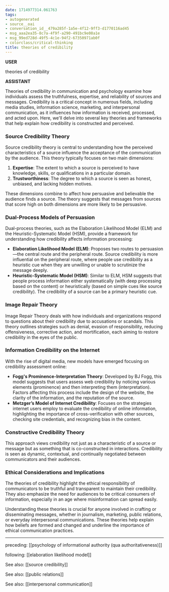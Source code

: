 ```yaml
---
date: 1714977314.061763
tags:
- autogenerated
- source__oai
- conversation_id__479a285f-1a5e-4f12-9ff3-d1770116ad45
- msg_aaa2ea35-8c7a-4f9f-a290-491bc9e08a1e
- msg_99ed728d-49f5-4c1e-94f2-67350971ab0f
- colorclass/critical-thinking
title: theories of credibility
---
```


**USER**

theories of credibility


**ASSISTANT**

Theories of credibility in communication and psychology examine how individuals assess the truthfulness, expertise, and reliability of sources and messages. Credibility is a critical concept in numerous fields, including media studies, information science, marketing, and interpersonal communication, as it influences how information is received, processed, and acted upon. Here, we'll delve into several key theories and frameworks that help explain how credibility is constructed and perceived.

### Source Credibility Theory

Source credibility theory is central to understanding how the perceived characteristics of a source influence the acceptance of the communication by the audience. This theory typically focuses on two main dimensions:

1. **Expertise**: The extent to which a source is perceived to have knowledge, skills, or qualifications in a particular domain.
2. **Trustworthiness**: The degree to which a source is seen as honest, unbiased, and lacking hidden motives.

These dimensions combine to affect how persuasive and believable the audience finds a source. The theory suggests that messages from sources that score high on both dimensions are more likely to be persuasive.

### Dual-Process Models of Persuasion

Dual-process theories, such as the Elaboration Likelihood Model (ELM) and the Heuristic-Systematic Model (HSM), provide a framework for understanding how credibility affects information processing:

- **Elaboration Likelihood Model (ELM)**: Proposes two routes to persuasion—the central route and the peripheral route. Source credibility is more influential on the peripheral route, where people use credibility as a heuristic cue when they are unwilling or unable to scrutinize the message deeply.
- **Heuristic-Systematic Model (HSM)**: Similar to ELM, HSM suggests that people process information either systematically (with deep processing based on the content) or heuristically (based on simple cues like source credibility). The credibility of a source can be a primary heuristic cue.

### Image Repair Theory

Image Repair Theory deals with how individuals and organizations respond to questions about their credibility due to accusations or scandals. This theory outlines strategies such as denial, evasion of responsibility, reducing offensiveness, corrective action, and mortification, each aiming to restore credibility in the eyes of the public.

### Information Credibility on the Internet

With the rise of digital media, new models have emerged focusing on credibility assessment online:

- **Fogg's Prominence-Interpretation Theory**: Developed by BJ Fogg, this model suggests that users assess web credibility by noticing various elements (prominence) and then interpreting them (interpretation). Factors affecting this process include the design of the website, the clarity of the information, and the reputation of the source.
- **Metzger’s Model of Internet Credibility**: Focuses on the strategies internet users employ to evaluate the credibility of online information, highlighting the importance of cross-verification with other sources, checking site credentials, and recognizing bias in the content.

### Constructive Credibility Theory

This approach views credibility not just as a characteristic of a source or message but as something that is co-constructed in interactions. Credibility is seen as dynamic, contextual, and continually negotiated between communicators and their audiences.

### Ethical Considerations and Implications

The theories of credibility highlight the ethical responsibility of communicators to be truthful and transparent to maintain their credibility. They also emphasize the need for audiences to be critical consumers of information, especially in an age where misinformation can spread easily.

Understanding these theories is crucial for anyone involved in crafting or disseminating messages, whether in journalism, marketing, public relations, or everyday interpersonal communications. These theories help explain how beliefs are formed and changed and underline the importance of ethical communication practices.


---

preceding: [[psychology of informational authority (qua authoritativeness)]]  


following: [[elaboration likelihood model]]

See also: [[source credibility]]


See also: [[public relations]]


See also: [[interpersonal communication]]